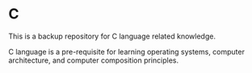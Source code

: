 # C
This is a backup repository for C language related knowledge.

C language is a pre-requisite for learning operating systems, computer architecture, and computer composition principles.
